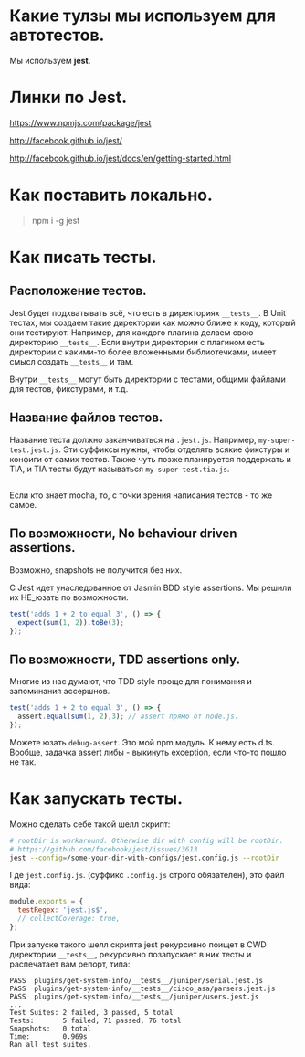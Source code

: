 # Какие тулзы мы используем для автотестов.

Мы используем **jest**.

# Линки по Jest.

https://www.npmjs.com/package/jest

http://facebook.github.io/jest/

http://facebook.github.io/jest/docs/en/getting-started.html

# Как поставить локально.

> npm i -g jest

# Как писать тесты.

## Расположение тестов.

Jest будет подхватывать всё, что есть в директориях `__tests__`.
В Unit тестах, мы создаем такие директории как можно ближе к коду, который они тестируют.
Например, для каждого плагина делаем свою директорию `__tests__`. Если внутри директории с плагином есть
директории с какими-то более вложенными библиотечками, имеет смысл создать `__tests__` и там.

Внутри `__tests__` могут быть директории с тестами, общими файлами для тестов, фикстурами, и т.д.

## Название файлов тестов.

Название теста должно заканчиваться на `.jest.js`.
Например, `my-super-test.jest.js`.
Эти суффиксы нужны, чтобы отделять всякие фикстуры и конфиги от самих тестов.
Также чуть позже планируется поддержать и TIA, и TIA тесты будут называться `my-super-test.tia.js`.

## 

Если кто знает mocha, то, с точки зрения написания тестов - то же самое.

## По возможности, No behaviour driven assertions.

Возможно, snapshots не получится без них.

C Jest идет унаследованное от Jasmin BDD style assertions.
Мы решили их НЕ_юзать по возможности.

```js
test('adds 1 + 2 to equal 3', () => {
  expect(sum(1, 2)).toBe(3);
});
```

## По возможности, TDD assertions only.

Многие из нас думают, что TDD style проще для понимания и запоминания ассершнов.

```js
test('adds 1 + 2 to equal 3', () => {
  assert.equal(sum(1, 2),3); // assert прямо от node.js.
});
```

Можете юзать `debug-assert`. Это мой npm модуль. К нему есть d.ts.
Вообще, задачка assert либы - выкинуть exception, если что-то пошло не так.

# Как запускать тесты.

Можно сделать себе такой шелл скрипт:

```sh
# rootDir is workaround. Otherwise dir with config will be rootDir.
# https://github.com/facebook/jest/issues/3613
jest --config=/some-your-dir-with-configs/jest.config.js --rootDir
```

Где `jest.config.js`. (суффикс `.config.js` строго обязателен), это файл вида:

```js
module.exports = {
  testRegex: 'jest.js$',
  // collectCoverage: true, 
};
```

При запуске такого шелл скрипта jest рекурсивно поищет в CWD директории `__tests__`, рекурсивно позапускает
в них тесты и распечатает вам репорт, типа:

```
PASS  plugins/get-system-info/__tests__/juniper/serial.jest.js
PASS  plugins/get-system-info/__tests__/cisco_asa/parsers.jest.js
PASS  plugins/get-system-info/__tests__/juniper/users.jest.js
...
Test Suites: 2 failed, 3 passed, 5 total
Tests:       5 failed, 71 passed, 76 total
Snapshots:   0 total
Time:        0.969s
Ran all test suites.
```
